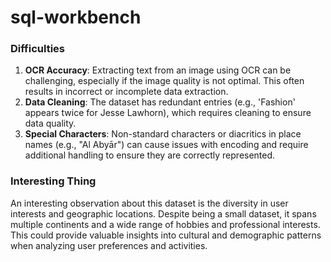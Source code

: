 # sql-workbench


### Difficulties
1. **OCR Accuracy**: Extracting text from an image using OCR can be challenging, especially if the image quality is not optimal. This often results in incorrect or incomplete data extraction.
2. **Data Cleaning**: The dataset has redundant entries (e.g., 'Fashion' appears twice for Jesse Lawhorn), which requires cleaning to ensure data quality.
3. **Special Characters**: Non-standard characters or diacritics in place names (e.g., "Al Abyār") can cause issues with encoding and require additional handling to ensure they are correctly represented.

### Interesting Thing
An interesting observation about this dataset is the diversity in user interests and geographic locations. Despite being a small dataset, it spans multiple continents and a wide range of hobbies and professional interests. This could provide valuable insights into cultural and demographic patterns when analyzing user preferences and activities.

